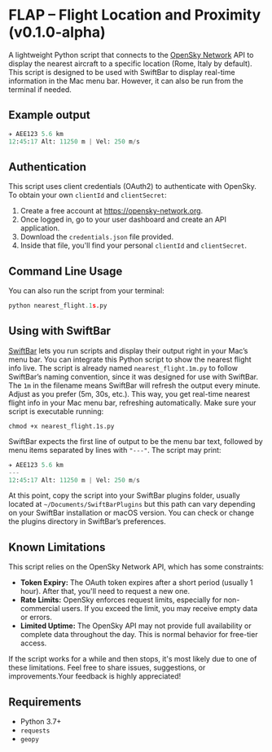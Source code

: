 # FLAP – Flight Location and Proximity (v0.1.0-alpha)
A lightweight Python script that connects to the [OpenSky Network](https://opensky-network.org/) API to display the nearest aircraft to a specific location (Rome, Italy by default). This script is designed to be used with SwiftBar to display real-time information in the Mac menu bar. However, it can also be run from the terminal if needed.

## Example output
```python
✈️ AEE123 5.6 km
12:45:17 Alt: 11250 m | Vel: 250 m/s
```

## Authentication 
This script uses client credentials (OAuth2) to authenticate with OpenSky. To obtain your own `clientId` and `clientSecret`:
1. Create a free account at https://opensky-network.org.
2. Once logged in, go to your user dashboard and create an API application.
3. Download the `credentials.json` file provided.
4. Inside that file, you'll find your personal `clientId` and `clientSecret`.

## Command Line Usage
You can also run the script from your terminal:
```python
python nearest_flight.1s.py
```

## Using with SwiftBar
[SwiftBar](https://github.com/swiftbar/SwiftBar) lets you run scripts and display their output right in your Mac’s menu bar. You can integrate this Python script to show the nearest flight info live.
The script is already named `nearest_flight.1m.py` to follow SwiftBar’s naming convention, since it was designed for use with SwiftBar. The `1m` in the filename means SwiftBar will refresh the output every minute. Adjust as you prefer (5m, 30s, etc.). This way, you get real-time nearest flight info in your Mac menu bar, refreshing automatically.
Make sure your script is executable running:
```terminal
chmod +x nearest_flight.1s.py
```
SwiftBar expects the first line of output to be the menu bar text, followed by menu items separated by lines with `"---"`. The script may print:
```python
✈️ AEE123 5.6 km
---
12:45:17 Alt: 11250 m | Vel: 250 m/s
```
At this point, copy the script into your SwiftBar plugins folder, usually located at `~/Documents/SwiftBarPlugins` but this path can vary depending on your SwiftBar installation or macOS version. You can check or change the plugins directory in SwiftBar’s preferences.

## Known Limitations
This script relies on the OpenSky Network API, which has some constraints:
- **Token Expiry:** The OAuth token expires after a short period (usually 1 hour). After that, you'll need to request a new one.
- **Rate Limits:** OpenSky enforces request limits, especially for non-commercial users. If you exceed the limit, you may receive empty data or errors.
- **Limited Uptime:** The OpenSky API may not provide full availability or complete data throughout the day. This is normal behavior for free-tier access.

If the script works for a while and then stops, it's most likely due to one of these limitations. Feel free to share issues, suggestions, or improvements.Your feedback is highly appreciated!



## Requirements
- Python 3.7+
- `requests`
- `geopy`


